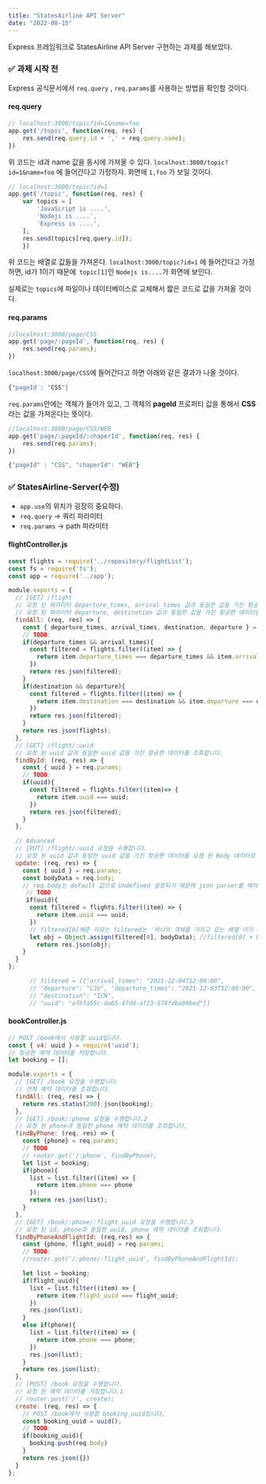 ```yaml
---
title: "StatesAirline API Server"
date: "2022-08-15"
---
```


Express 프레임워크로 StatesAirline API Server 구현하는 과제를 해보았다.

### ✅ 과제 시작 전

Express 공식문서에서 `req.query` , `req.params`를 사용하는 방법을 확인할 것이다.

#### req.query

```js
// localhost:3000/topic?id=1&name=foo
app.get('/topic', function(req, res) {
    res.send(req.query.id + ',' + req.query.name);
})
```

위 코드는 id과 name 값을 동시에 가져올 수 있다. `localhost:3000/topic?id=1&name=foo` 에 들어간다고 가정하자. 화면에 `1,foo` 가 보일 것이다.

```js
// localhost:3000/topic?id=1
app.get('/topic', function(req, res) {
    var topics = [
        'JavaScript is ....',
        'Nodejs is ....',
        'Express is ....',
    ];
    res.send(topics[req,query.id]);
    })
```

위 코드는 배열로 값들을 가져온다. `localhost:3000/topic?id=1` 에 들어간다고 가정하면, id가 1이기 때문에` topic[1]`인 `Nodejs is....`가 화면에 보인다.

실제로는 `topics`에 파일이나 데이터베이스로 교체해서 짧은 코드로 값을 가져올 것이다.

#### req.params

```js
//localhost:3000/page/CSS
app.get('page/:pageId', function(req, res) {
    res.send(req.params);
})
```

`localhost:3000/page/CSS`에 들어간다고 하면 아래와 같은 결과가 나올 것이다.

```js
{"pageId : "CSS"}
```

`req.params`안에는 객체가 들어가 있고, 그 객체의 **pageId** 프로퍼티 값을 통해서 **CSS**라는 값을 가져온다는 뜻이다.

```js
//localhost:3000/page/CSS/WEB
app.get('page/:pageId/:chaperId', function(req, res) {
    res.send(req.params);
})
```

```js
{"pageId" : "CSS", "chaperId": "WEB"}
```

### ✅ StatesAirline-Server(수정)

* `app.use`의 위치가 굉장히 중요하다.
* `req.query` -> 쿼리 파라미터
* `req.params` -> path 파라미터

#### flightController.js

```js
const flights = require('../repository/flightList');
const fs = require('fs');
const app = require('../app');

module.exports = {
  // [GET] /flight
  // 요청 된 파라미터 departure_times, arrival_times 값과 동일한 값을 가진 항공편 데이터를 조회합니다.
  // 요청 된 파라미터 departure, destination 값과 동일한 값을 가진 항공편 데이터를 조회합니다.
  findAll: (req, res) => {
    const { departure_times, arrival_times, destination, departure } = req.query;
    // TODO:
    if(departure_times && arrival_times){
      const filtered = flights.filter((item) => {
        return item.departure_times === departure_times && item.arrival_times === arrival_times;
      })
      return res.json(filtered);
    }
    if(destination && departure){
      const filtered = flights.filter((item) => {
        return item.destination === destination && item.departure === departure;
      })
      return res.json(filtered);
    }
    return res.json(flights);
  },
  // [GET] /flight/:uuid
  // 요청 된 uuid 값과 동일한 uuid 값을 가진 항공편 데이터를 조회합니다.
  findById: (req, res) => {
    const { uuid } = req.params;
    // TODO:
    if(uuid){
      const filtered = flights.filter((item)=> {
        return item.uuid === uuid;
      })
      return res.json(filtered);
    }
  },

  // Advanced
  // [PUT] /flight/:uuid 요청을 수행합니다.
  // 요청 된 uuid 값과 동일한 uuid 값을 가진 항공편 데이터를 요쳥 된 Body 데이터로 수정합니다.
  update: (req, res) => {
    const { uuid } = req.params;
    const bodyData = req.body;
    // req.body는 default 값으로 Undefined 설정되기 때문에 json parser를 해야한다.
     // TODO
     if(uuid){
      const filtered = flights.filter((item) => {
        return item.uuid === uuid;
      })
      // filtered[0]해준 이유는 filtered는 '하나의 객체를 가지고 있는 배열'이기 때문이다
      let obj = Object.assign(filtered[0], bodyData); //filtered[0] + bodyData
        return res.json(obj);
    }
  }
};

      // filtered = [{"arrival_times": "2021-12-04T12:00:00", 
      // "departure": "CJU", "departure_times": "2021-12-03T12:00:00", 
      // "destination": "ICN", 
      // "uuid": "af6fa55c-da65-47dd-af23-578fdba99bed"}]
```

#### bookController.js

```js
// POST /book에서 사용할 uuid입니다.
const { v4: uuid } = require('uuid');
// 항공편 예약 데이터를 저장합니다.
let booking = [];

module.exports = {
  // [GET] /book 요청을 수행합니다.
  // 전체 예약 데이터를 조회합니다.
  findAll: (req, res) => {
    return res.status(200).json(booking);
  },
  // [GET] /book/:phone 요청을 수행합니다.2
  // 요청 된 phone과 동일한 phone 예약 데이터를 조회합니다.
  findByPhone: (req, res) => {
    const {phone} = req.params;
    // TODO
    // router.get('/:phone', findByPhone);
    let list = booking;
    if(phone){
      list = list.filter((item) => {
        return item.phone === phone
      });
      return res.json(list);
    }
  },
  // [GET] /book/:phone/:flight_uuid 요청을 수행합니다.3
  // 요청 된 id, phone과 동일한 uuid, phone 예약 데이터를 조회합니다.
  findByPhoneAndFlightId: (req,res) => {
    const {phone, flight_uuid} = req.params;
    // TODO:
    //router.get('/:phone/:flight_uuid', findByPhoneAndFlightId);

    let list = booking;
    if(flight_uuid){
      list = list.filter((item) => {
        return item.flight_uuid === flight_uuid;
      })
      res.json(list);
    }
    else if(phone){
      list = list.filter((item) => {
        return item.phone === phone;
      })
      res.json(list);
    }
    return res.json(list);
  },
  // [POST] /book 요청을 수행합니다.
  // 요청 된 예약 데이터를 저장합니다.1
  // router.post('/', create);
  create: (req, res) => {
    // POST /book에서 사용할 booking_uuid입니다.
    const booking_uuid = uuid();
    // TODO:
    if(booking_uuid){
      booking.push(req.body)
    }
    return res.json({}) 
  }
};
```

